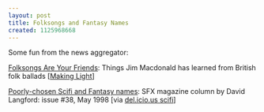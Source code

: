 ```yaml
---
layout: post
title: Folksongs and Fantasy Names
created: 1125968668
---
```

Some fun from the news aggregator:

<a href="http://nielsenhayden.com/makinglight/archives/006448.html">Folksongs Are Your Friends</a>:  Things Jim Macdonald has learned from British folk ballads [<a href="http://nielsenhayden.com/makinglight/">Making Light</a>]

<a href="http://www.ansible.co.uk/sfx/sfx038.html">Poorly-chosen Scifi and Fantasy names</a>: SFX magazine column by David Langford: issue #38, May 1998 [via <a href="http://del.icio.us/tag/scifi">del.icio.us scifi</a>]
